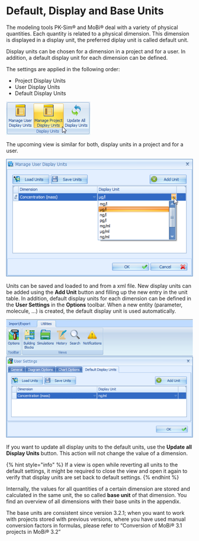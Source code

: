 # Default, Display and Base Units

The modeling tools PK-Sim® and MoBi® deal with a variety of physical quantities. Each quantity is related to a physical dimension. This dimension is displayed in a display unit, the preferred diplay unit is called default unit.

Display units can be chosen for a dimension in a project and for a user. In addition, a default display unit for each dimension can be defined.

The settings are applied in the following order:

* Project Display Units
* User Display Units
* Default Display Units

![Use the Display Units toolbar in the Modeling and Simulation tab to define display units for projects and for a user](../.gitbook/assets/choosedisplayunits.png)

The upcoming view is similar for both, display units in a project and for a user.

![Choose the display unit for a dimension from the dropdown menu](../.gitbook/assets/managedisplayunits.png)

Units can be saved and loaded to and from a xml file. New display units can be added using the **Add Unit** button and filling up the new entry in the unit table. In addition, default display units for each dimension can be defined in the **User Settings** in the **Options** toolbar. When a new entity \(parameter, molecule, ...\) is created, the default display unit is used automatically.

![Define the default display unit for a dimension in the User Settings](../.gitbook/assets/managedefaultdisplayunits.png)

If you want to update all display units to the default units, use the **Update all Display Units** button. This action will not change the value of a dimension.

{% hint style="info" %}
If a view is open while reverting all units to the default settings, it might be required to close the view and open it again to verify that display units are set back to default settings.
{% endhint %}

Internally, the values for all quantities of a certain dimension are stored and calculated in the same unit, the so called **base unit** of that dimension. You find an overview of all dimensions with their base units in the appendix.

The base units are consistent since version 3.2.1; when you want to work with projects stored with previous versions, where you have used manual conversion factors in formulas, please refer to “Conversion of MoBi® 3.1 projects in MoBi® 3.2”


